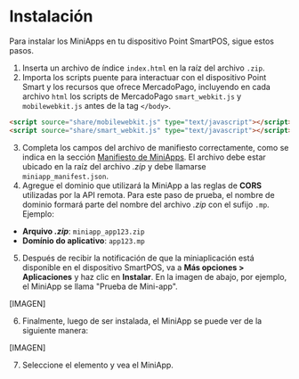 # Instalación

Para instalar los MiniApps en tu dispositivo Point SmartPOS, sigue estos pasos.

1. Inserta un archivo de índice `index.html` en la raíz del archivo `.zip`.
2. Importa los scripts puente para interactuar con el dispositivo Point Smart y los recursos que ofrece MercadoPago, incluyendo en cada archivo `html` los scripts de MercadoPago `smart_webkit.js` y `mobilewebkit.js` antes de la tag `</body>`.

```html
<script source="share/mobilewebkit.js" type="text/javascript"></script>
<script source="share/smart_webkit.js" type="text/javascript"></script>
```

3. Completa los campos del archivo de manifiesto correctamente, como se indica en la sección [Manifiesto de MiniApps](/developers/es/docs/point/mini-apps/additional-content/manifest). El archivo debe estar ubicado en la raíz del archivo _.zip_ y debe llamarse `miniapp_manifest.json`.
4. Agregue el dominio que utilizará la MiniApp a las reglas de **CORS** utilizadas por la API remota. Para este paso de prueba, el nombre de dominio formará parte del nombre del archivo _.zip_ con el sufijo `.mp`. Ejemplo:

* **Arquivo _.zip_**: `miniapp_app123.zip`
* **Domínio do aplicativo**: `app123.mp`

5. Después de recibir la notificación de que la miniaplicación está disponible en el dispositivo SmartPOS, va a **Más opciones > Aplicaciones** y haz clic en **Instalar**. En la imagen de abajo, por ejemplo, el MiniApp se llama "Prueba de Mini-app".

[IMAGEN]

6. Finalmente, luego de ser instalada, el MiniApp se puede ver de la siguiente manera:

[IMAGEN]

7. Seleccione el elemento y vea el MiniApp.